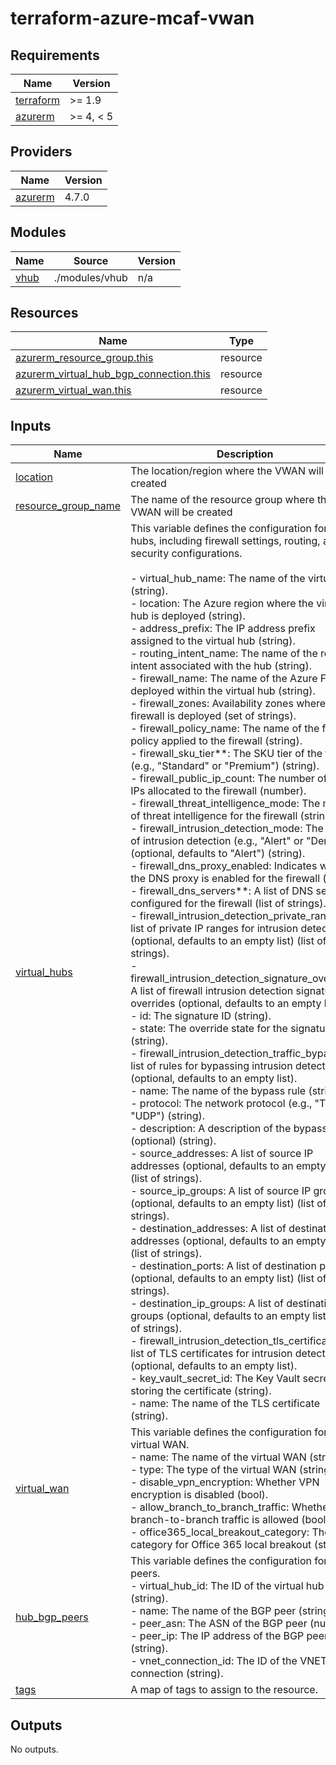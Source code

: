 # terraform-azure-mcaf-vwan

<!-- BEGIN_TF_DOCS -->
## Requirements

| Name | Version |
|------|---------|
| <a name="requirement_terraform"></a> [terraform](#requirement\_terraform) | >= 1.9 |
| <a name="requirement_azurerm"></a> [azurerm](#requirement\_azurerm) | >= 4, < 5 |

## Providers

| Name | Version |
|------|---------|
| <a name="provider_azurerm"></a> [azurerm](#provider\_azurerm) | 4.7.0 |

## Modules

| Name | Source | Version |
|------|--------|---------|
| <a name="module_vhub"></a> [vhub](#module\_vhub) | ./modules/vhub | n/a |

## Resources

| Name | Type |
|------|------|
| [azurerm_resource_group.this](https://registry.terraform.io/providers/hashicorp/azurerm/latest/docs/resources/resource_group) | resource |
| [azurerm_virtual_hub_bgp_connection.this](https://registry.terraform.io/providers/hashicorp/azurerm/latest/docs/resources/virtual_hub_bgp_connection) | resource |
| [azurerm_virtual_wan.this](https://registry.terraform.io/providers/hashicorp/azurerm/latest/docs/resources/virtual_wan) | resource |

## Inputs

| Name | Description | Type | Default | Required |
|------|-------------|------|---------|:--------:|
| <a name="input_location"></a> [location](#input\_location) | The location/region where the VWAN will be created | `string` | n/a | yes |
| <a name="input_resource_group_name"></a> [resource\_group\_name](#input\_resource\_group\_name) | The name of the resource group where the VWAN will be created | `string` | n/a | yes |
| <a name="input_virtual_hubs"></a> [virtual\_hubs](#input\_virtual\_hubs) | This variable defines the configuration for virtual hubs, including firewall settings, routing, and security configurations.<br><br>- virtual\_hub\_name: The name of the virtual hub (string).<br>- location: The Azure region where the virtual hub is deployed (string).<br>- address\_prefix: The IP address prefix assigned to the virtual hub (string).<br>- routing\_intent\_name: The name of the routing intent associated with the hub (string).<br>- firewall\_name: The name of the Azure Firewall deployed within the virtual hub (string).<br>- firewall\_zones: Availability zones where the firewall is deployed (set of strings).<br>- firewall\_policy\_name: The name of the firewall policy applied to the firewall (string).<br>- firewall\_sku\_tier**: The SKU tier of the firewall (e.g., "Standard" or "Premium") (string).<br>- firewall\_public\_ip\_count: The number of public IPs allocated to the firewall (number).<br>- firewall\_threat\_intelligence\_mode: The mode of threat intelligence for the firewall (string).<br>- firewall\_intrusion\_detection\_mode: The mode of intrusion detection (e.g., "Alert" or "Deny") (optional, defaults to "Alert") (string).<br>- firewall\_dns\_proxy\_enabled: Indicates whether the DNS proxy is enabled for the firewall (bool).<br>- firewall\_dns\_servers**: A list of DNS servers configured for the firewall (list of strings).<br>- firewall\_intrusion\_detection\_private\_ranges: A list of private IP ranges for intrusion detection (optional, defaults to an empty list) (list of strings).<br>- firewall\_intrusion\_detection\_signature\_overrides: A list of firewall intrusion detection signature overrides (optional, defaults to an empty list).<br>  - id: The signature ID (string).<br>  - state: The override state for the signature (string).<br>- firewall\_intrusion\_detection\_traffic\_bypass: A list of rules for bypassing intrusion detection (optional, defaults to an empty list).<br>  - name: The name of the bypass rule (string).<br>  - protocol: The network protocol (e.g., "TCP", "UDP") (string).<br>  - description: A description of the bypass rule (optional) (string).<br>  - source\_addresses: A list of source IP addresses (optional, defaults to an empty list) (list of strings).<br>  - source\_ip\_groups: A list of source IP groups (optional, defaults to an empty list) (list of strings).<br>  - destination\_addresses: A list of destination IP addresses (optional, defaults to an empty list) (list of strings).<br>  - destination\_ports: A list of destination ports (optional, defaults to an empty list) (list of strings).<br>  - destination\_ip\_groups: A list of destination IP groups (optional, defaults to an empty list) (list of strings).<br>- firewall\_intrusion\_detection\_tls\_certificate: A list of TLS certificates for intrusion detection (optional, defaults to an empty list).<br>  - key\_vault\_secret\_id: The Key Vault secret ID storing the certificate (string).<br>  - name: The name of the TLS certificate (string). | <pre>map(object({<br>    virtual_hub_name                            = string<br>    address_prefix                              = string<br>    location                                    = string<br>    routing_intent_name                         = string<br>    firewall_name                               = string<br>    firewall_zones                              = optional(set(string), ["1", "2", "3"])<br>    firewall_policy_name                        = string<br>    firewall_sku_tier                           = string<br>    firewall_public_ip_count                    = number<br>    firewall_threat_intelligence_mode           = string<br>    firewall_intrusion_detection_mode           = optional(string, "Alert")<br>    firewall_dns_proxy_enabled                  = optional(bool, true)<br>    firewall_dns_servers                        = list(string)<br>    firewall_intrusion_detection_private_ranges = optional(list(string), [])<br>    firewall_intrusion_detection_signature_overrides = optional(list(object({<br>      id    = string<br>      state = string<br>    })), [])<br>    firewall_intrusion_detection_traffic_bypass = optional(list(object({<br>      name                  = string<br>      protocol              = string<br>      description           = optional(string)<br>      source_addresses      = optional(list(string), [])<br>      source_ip_groups      = optional(list(string), [])<br>      destination_addresses = optional(list(string), [])<br>      destination_ports     = optional(list(string), [])<br>      destination_ip_groups = optional(list(string), [])<br>    })), [])<br>    firewall_intrusion_detection_tls_certificate = optional(object({<br>      key_vault_secret_id = string<br>      name                = string<br>    }), null)<br>  }))</pre> | n/a | yes |
| <a name="input_virtual_wan"></a> [virtual\_wan](#input\_virtual\_wan) | This variable defines the configuration for the virtual WAN.<br>- name: The name of the virtual WAN (string).<br>- type: The type of the virtual WAN (string).<br>- disable\_vpn\_encryption: Whether VPN encryption is disabled (bool).<br>- allow\_branch\_to\_branch\_traffic: Whether branch-to-branch traffic is allowed (bool).<br>- office365\_local\_breakout\_category: The category for Office 365 local breakout (string). | <pre>object({<br>    name                              = string<br>    type                              = optional(string, "Standard")<br>    disable_vpn_encryption            = optional(bool, false)<br>    allow_branch_to_branch_traffic    = optional(bool, true)<br>    office365_local_breakout_category = optional(string, "None")<br>  })</pre> | n/a | yes |
| <a name="input_hub_bgp_peers"></a> [hub\_bgp\_peers](#input\_hub\_bgp\_peers) | This variable defines the configuration for BGP peers.<br>- virtual\_hub\_id: The ID of the virtual hub (string).<br>- name: The name of the BGP peer (string).<br>- peer\_asn: The ASN of the BGP peer (number).<br>- peer\_ip: The IP address of the BGP peer (string).<br>- vnet\_connection\_id: The ID of the VNET Hub connection (string). | <pre>map(object({<br>    virtual_hub_id     = string<br>    name               = string<br>    peer_asn           = number<br>    peer_ip            = string<br>    vnet_connection_id = string<br>  }))</pre> | `{}` | no |
| <a name="input_tags"></a> [tags](#input\_tags) | A map of tags to assign to the resource. | `map(string)` | `{}` | no |

## Outputs

No outputs.
<!-- END_TF_DOCS -->